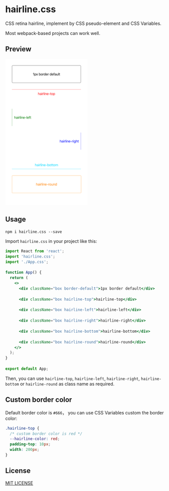 # hairline.css

CSS retina hairline, implement by CSS pseudo-element and CSS Variables.

Most webpack-based projects can work well.

## Preview

<p>
<img width="260" src="./assets/hairline.png"/>
</p>

## Usage

```shell
npm i hairline.css --save
```

Import `hairline.css` in your project like this:

```jsx
import React from 'react';
import 'hairline.css';
import './App.css';

function App() {
  return (
    <>
      <div className="box border-default">1px border default</div>

      <div className="box hairline-top">hairline-top</div>

      <div className="box hairline-left">hairline-left</div>

      <div className="box hairline-right">hairline-right</div>

      <div className="box hairline-bottom">hairline-bottom</div>

      <div className="box hairline-round">hairline-round</div>
    </>
  );
}

export default App;
```

Then, you can use `hairline-top`, `hairline-left`, `hairline-right`, `hairline-bottom` or `hairline-round` as class name as required.

## Custom border color

Default border color is `#666`， you can use CSS Variables custom the border color:

```css
.hairline-top {
  /* custom border color is red */
  --hairline-color: red;
  padding-top: 10px;
  width: 200px;
}
```

## License

[MIT LICENSE](./LICENSE)
